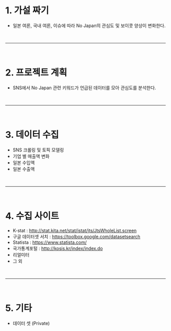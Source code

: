 # 1. 가설 짜기
 - 일본 여론, 국내 여론, 이슈에 따라 No Japan의 관심도 및 보이콧 양상이 변화한다.

<br>
<hr>
<br>

# 2. 프로젝트 계획
 - SNS에서 No Japan 관련 키워드가 언급된 데이터를 모아 관심도를 분석한다.

<br>
<hr>
<br>

# 3. 데이터 수집
 - SNS 크롤링 및 토픽 모델링
 - 기업 별 매출액 변화
 - 일본 수입액
 - 일본 수출액

<br>
<hr>
<br>

# 4. 수집 사이트
 - K-stat : http://stat.kita.net/stat/istat/jts/JtsWholeList.screen
 - 구글 데이터셋 서치 : https://toolbox.google.com/datasetsearch
 - Statista : https://www.statista.com/
 - 국가통계포털 : http://kosis.kr/index/index.do
 - 리얼미터
 - 그 외

<br>
<hr>
<br>

# 5. 기타
 - 데이터 셋 (Private)

